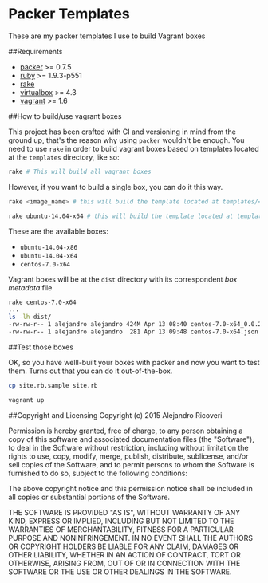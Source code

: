 Packer Templates
===========================
These are my packer templates I use to build Vagrant boxes

##Requirements
* [packer](http://packer.io) >= 0.7.5
* [ruby](http://ruby-lang.org) >= 1.9.3-p551
* [rake](https://github.com/ruby/rake)
* [virtualbox](http://virtualbox.org) >=  4.3
* [vagrant](http://vagrantup.com) >= 1.6

##How to build/use vagrant boxes

This project has been crafted with CI and versioning in mind from the ground up, that's the reason why using `packer` wouldn't be enough. You need to use `rake` in order to build vagrant boxes based on templates located at the `templates` directory, like so:

```bash
rake # This will build all vagrant boxes
```

However, if you want to build a single box, you can do it this way.

```bash
rake <image_name> # this will build the template located at templates/<image_name>/template.json
```

```bash
rake ubuntu-14.04-x64 # this will build the template located at templates/ubuntu-14.04-x64/template.json
```

These are the available boxes:

* `ubuntu-14.04-x86`
* `ubuntu-14.04-x64`
* `centos-7.0-x64`

Vagrant boxes will be at  the `dist` directory with its correspondent *box metadata* file

```bash
rake centos-7.0-x64
...
ls -lh dist/
-rw-rw-r-- 1 alejandro alejandro 424M Apr 13 08:40 centos-7.0-x64_0.0.227706647.box
-rw-rw-r-- 1 alejandro alejandro  281 Apr 13 09:48 centos-7.0-x64.json

```

##Test those boxes

OK, so you have welll-built your boxes with packer and now you want to test them. Turns out that you can do it out-of-the-box.

```bash
cp site.rb.sample site.rb
```

```bash
vagrant up
```

##Copyright and Licensing
Copyright (c) 2015 Alejandro Ricoveri

Permission is hereby granted, free of charge, to any person obtaining a copy
of this software and associated documentation files (the "Software"), to deal
in the Software without restriction, including without limitation the rights
to use, copy, modify, merge, publish, distribute, sublicense, and/or sell
copies of the Software, and to permit persons to whom the Software is
furnished to do so, subject to the following conditions:

The above copyright notice and this permission notice shall be included in
all copies or substantial portions of the Software.

THE SOFTWARE IS PROVIDED "AS IS", WITHOUT WARRANTY OF ANY KIND, EXPRESS OR
IMPLIED, INCLUDING BUT NOT LIMITED TO THE WARRANTIES OF MERCHANTABILITY,
FITNESS FOR A PARTICULAR PURPOSE AND NONINFRINGEMENT. IN NO EVENT SHALL THE
AUTHORS OR COPYRIGHT HOLDERS BE LIABLE FOR ANY CLAIM, DAMAGES OR OTHER
LIABILITY, WHETHER IN AN ACTION OF CONTRACT, TORT OR OTHERWISE, ARISING FROM,
OUT OF OR IN CONNECTION WITH THE SOFTWARE OR THE USE OR OTHER DEALINGS IN
THE SOFTWARE.

